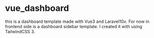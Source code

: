 # vue_dashboard
this is a dashboard template made with Vue3 and Laravel10x.
For now in frontend side is a dashboard sidebar template. I created it with using TailwindCSS 3.
